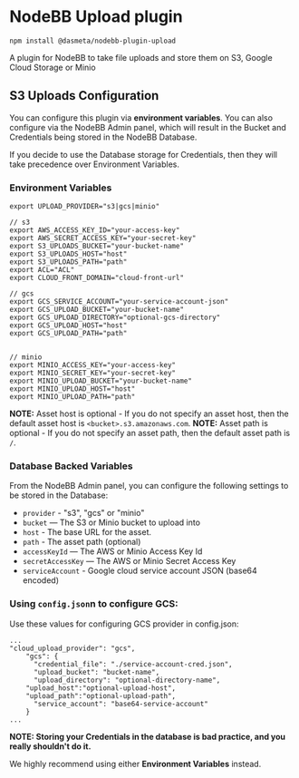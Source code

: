 # NodeBB Upload plugin

`npm install @dasmeta/nodebb-plugin-upload`

A plugin for NodeBB to take file uploads and store them on S3, Google Cloud Storage or Minio


## S3 Uploads Configuration


You can configure this plugin via **environment variables**. You can also configure via the NodeBB Admin panel, which will result in the Bucket and Credentials being stored in the NodeBB Database.

If you decide to use the Database storage for Credentials, then they will take precedence over Environment Variables.

### Environment Variables

```
export UPLOAD_PROVIDER="s3|gcs|minio"

// s3
export AWS_ACCESS_KEY_ID="your-access-key"
export AWS_SECRET_ACCESS_KEY="your-secret-key"
export S3_UPLOADS_BUCKET="your-bucket-name"
export S3_UPLOADS_HOST="host"
export S3_UPLOADS_PATH="path"
export ACL="ACL"
export CLOUD_FRONT_DOMAIN="cloud-front-url"

// gcs
export GCS_SERVICE_ACCOUNT="your-service-account-json"
export GCS_UPLOAD_BUCKET="your-bucket-name"
export GCS_UPLOAD_DIRECTORY="optional-gcs-directory"
export GCS_UPLOAD_HOST="host"
export GCS_UPLOAD_PATH="path"


// minio
export MINIO_ACCESS_KEY="your-access-key"
export MINIO_SECRET_KEY="your-secret-key"
export MINIO_UPLOAD_BUCKET="your-bucket-name"
export MINIO_UPLOAD_HOST="host"
export MINIO_UPLOAD_PATH="path"
```

**NOTE:** Asset host is optional - If you do not specify an asset host, then the default asset host is `<bucket>.s3.amazonaws.com`.
**NOTE:** Asset path is optional - If you do not specify an asset path, then the default asset path is `/`.

### Database Backed Variables

From the NodeBB Admin panel, you can configure the following settings to be stored in the Database:

* `provider` - "s3", "gcs" or "minio"
* `bucket` — The S3 or Minio bucket to upload into
* `host` - The base URL for the asset.
* `path` - The asset path (optional)
* `accessKeyId` — The AWS or Minio Access Key Id
* `secretAccessKey` — The AWS or Minio Secret Access Key
* `serviceAccount` - Google cloud service account JSON (base64 encoded)

### Using `config.json`n to configure GCS:

Use these values for configuring GCS provider in config.json:
```
...
"cloud_upload_provider": "gcs",
  	"gcs": {
	  "credential_file": "./service-account-cred.json",
	  "upload_bucket": "bucket-name",
	  "upload_directory": "optional-directory-name",
    "upload_host":"optional-upload-host",
    "upload_path":"optional-upload-path",
	  "service_account": "base64-service-account"
	}
...
```

**NOTE: Storing your Credentials in the database is bad practice, and you really shouldn't do it.**

We highly recommend using either **Environment Variables** instead.
